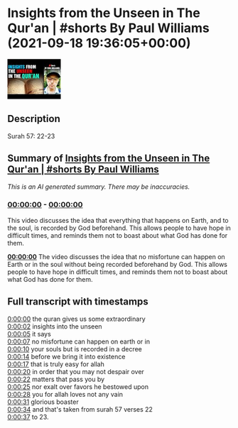 # Insights from the Unseen in The Qur'an | #shorts By Paul Williams (2021-09-18 19:36:05+00:00)

![alt Insights from the Unseen in The Qur'an | #shorts By Paul Williams](7ZWAEw-dCkk.jpg "Insights from the Unseen in The Qur'an | #shorts By Paul Williams")

## Description

Surah 57: 22-23

## Summary of [Insights from the Unseen in The Qur'an | #shorts By Paul Williams](https://www.youtube.com/watch?v=7ZWAEw-dCkk)


*This is an AI generated summary. There may be inaccuracies. [](/)*

### [00:00:00](https://www.youtube.com/watch?v=7ZWAEw-dCkk&t=0) - [00:00:00](https://www.youtube.com/watch?v=7ZWAEw-dCkk&t=0)

This video discusses the idea that everything that happens on Earth, and to the soul, is recorded by God beforehand. This allows people to have hope in difficult times, and reminds them not to boast about what God has done for them.

**[00:00:00](https://www.youtube.com/watch?v=7ZWAEw-dCkk&t=0)** The video discusses the idea that no misfortune can happen on Earth or in the soul without being recorded beforehand by God. This allows people to have hope in difficult times, and reminds them not to boast about what God has done for them.

## Full transcript with timestamps

[0:00:00](https://youtu.be/7ZWAEw-dCkk?t=0) the quran gives us some extraordinary  
[0:00:02](https://youtu.be/7ZWAEw-dCkk?t=2) insights into the unseen  
[0:00:05](https://youtu.be/7ZWAEw-dCkk?t=5) it says  
[0:00:07](https://youtu.be/7ZWAEw-dCkk?t=7) no misfortune can happen on earth or in  
[0:00:10](https://youtu.be/7ZWAEw-dCkk?t=10) your souls but is recorded in a decree  
[0:00:14](https://youtu.be/7ZWAEw-dCkk?t=14) before we bring it into existence  
[0:00:17](https://youtu.be/7ZWAEw-dCkk?t=17) that is truly easy for allah  
[0:00:20](https://youtu.be/7ZWAEw-dCkk?t=20) in order that you may not despair over  
[0:00:22](https://youtu.be/7ZWAEw-dCkk?t=22) matters that pass you by  
[0:00:25](https://youtu.be/7ZWAEw-dCkk?t=25) nor exalt over favors he bestowed upon  
[0:00:28](https://youtu.be/7ZWAEw-dCkk?t=28) you for allah loves not any vain  
[0:00:31](https://youtu.be/7ZWAEw-dCkk?t=31) glorious boaster  
[0:00:34](https://youtu.be/7ZWAEw-dCkk?t=34) and that's taken from surah 57 verses 22  
[0:00:37](https://youtu.be/7ZWAEw-dCkk?t=37) to 23.  
